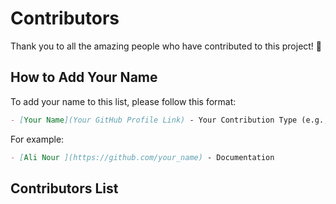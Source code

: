 # Contributors

Thank you to all the amazing people who have contributed to this project! 🎉

## How to Add Your Name
To add your name to this list, please follow this format:

```markdown
- [Your Name](Your GitHub Profile Link) - Your Contribution Type (e.g., Documentation, Bug Fix, Feature)
```

For example:
```markdown
- [Ali Nour ](https://github.com/your_name) - Documentation
```

## Contributors List

<!-- Add your name below this line -->
